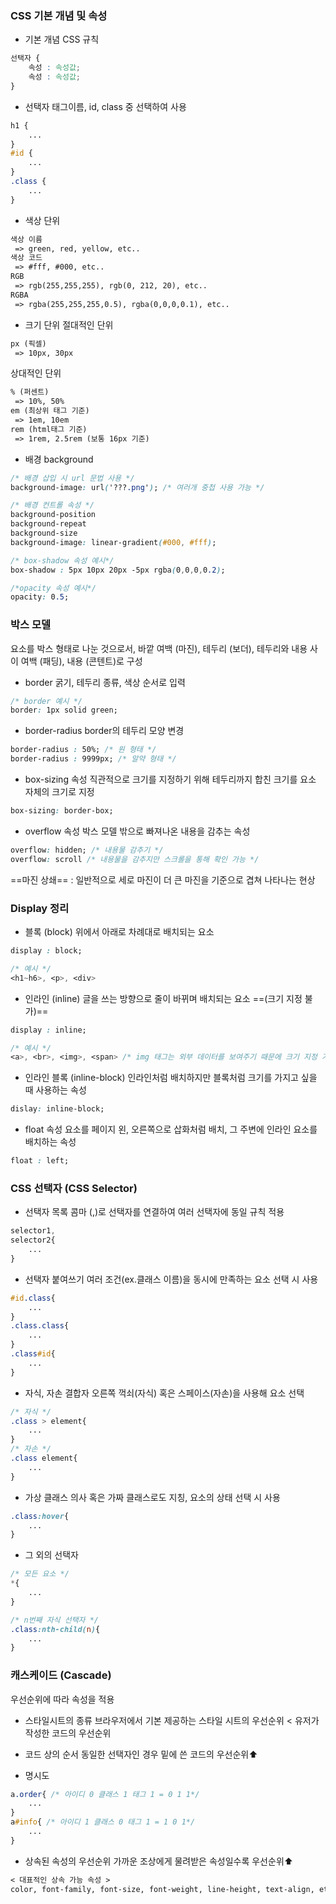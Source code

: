 ### CSS 기본 개념 및 속성

- 기본 개념
CSS 규칙
```CSS
선택자 {
	속성 : 속성값;
	속성 : 속성값;
}
```

- 선택자
태그이름, id, class 중 선택하여 사용
```CSS
h1 {
	...
}
#id {
	...
}
.class {
	...
}
```

- 색상 단위
```markdown
색상 이름
 => green, red, yellow, etc..
색상 코드
 => #fff, #000, etc..
RGB
 => rgb(255,255,255), rgb(0, 212, 20), etc..
RGBA
 => rgba(255,255,255,0.5), rgba(0,0,0,0.1), etc..
```

- 크기 단위
절대적인 단위
```markdown
px (픽셀)
 => 10px, 30px
```

상대적인 단위
```markdown
% (퍼센트)
 => 10%, 50%
em (최상위 태그 기준)
 => 1em, 10em
rem (html태그 기준)
 => 1rem, 2.5rem (보통 16px 기준)
```

- 배경 background
```CSS
/* 배경 삽입 시 url 문법 사용 */
background-image: url('???.png'); /* 여러개 중첩 사용 가능 */

/* 배경 컨트롤 속성 */
background-position
background-repeat
background-size
background-image: linear-gradient(#000, #fff);

/* box-shadow 속성 예시*/
box-shadow : 5px 10px 20px -5px rgba(0,0,0,0.2);

/*opacity 속성 예시*/
opacity: 0.5;
```

### 박스 모델
요소를 박스 형태로 나눈 것으로서, 바깥 여백 (마진), 테두리 (보더), 테두리와 내용 사이 여백 (패딩), 내용 (콘텐트)로 구성

- border
굵기, 테두리 종류, 색상 순서로 입력
```CSS
/* border 예시 */
border: 1px solid green;
```

- border-radius
border의 테두리 모양 변경
```CSS
border-radius : 50%; /* 원 형태 */
border-radius : 9999px; /* 알약 형태 */
```

- box-sizing 속성
직관적으로 크기를 지정하기 위해 테두리까지 합친 크기를 요소 자체의 크기로 지정
```CSS
box-sizing: border-box;
```

- overflow 속성
박스 모델 밖으로 빠져나온 내용을 감추는 속성
```CSS
overflow: hidden; /* 내용물 감추기 */
overflow: scroll /* 내용물을 감추지만 스크롤을 통해 확인 가능 */
```

==마진 상쇄== : 일반적으로 세로 마진이 더 큰 마진을 기준으로 겹쳐 나타나는 현상

### Display 정리

- 블록 (block)
위에서 아래로 차례대로 배치되는 요소
```CSS
display : block;

/* 예시 */
<h1~h6>, <p>, <div>
```

- 인라인 (inline)
글을 쓰는 방향으로 줄이 바뀌며 배치되는 요소 ==(크기 지정 불가)==
```CSS
display : inline;

/* 예시 */
<a>, <br>, <img>, <span> /* img 태그는 외부 데이터를 보여주기 때문에 크기 지정 가능 */
```

- 인라인 블록 (inline-block)
인라인처럼 배치하지만 블록처럼 크기를 가지고 싶을 때 사용하는 속성
```CSS
dislay: inline-block;
```

- float 속성
요소를 페이지 왼, 오른쪽으로 삽화처럼 배치, 그 주변에 인라인 요소를 배치하는 속성
```CSS
float : left;
```

### CSS 선택자 (CSS Selector)

- 선택자 목록
콤마 (,)로 선택자를 연결하여 여러 선택자에 동일 규칙 적용
```CSS
selector1,
selector2{
	...
}
```

- 선택자 붙여쓰기
여러 조건(ex.클래스 이름)을 동시에 만족하는 요소 선택 시 사용
```CSS
#id.class{
	...
}
.class.class{
	...
}
.class#id{
	...
}
```

- 자식, 자손 결합자
오른쪽 꺽쇠(자식) 혹은 스페이스(자손)을 사용해 요소 선택
```CSS
/* 자식 */
.class > element{
	...
}
/* 자손 */
.class element{
	...
}
```

- 가상 클래스
의사 혹은 가짜 클래스로도 지칭, 요소의 상태 선택 시 사용
```CSS
.class:hover{
	...
}
```

- 그 외의 선택자
```CSS
/* 모든 요소 */
*{
	...
}

/* n번째 자식 선택자 */
.class:nth-child(n){
	...
}
```

### 캐스케이드 (Cascade)
우선순위에 따라 속성을 적용

- 스타일시트의 종류
브라우저에서 기본 제공하는 스타일 시트의 우선순위 < 유저가 작성한 코드의 우선순위

- 코드 상의 순서
동일한 선택자인 경우 밑에 쓴 코드의 우선순위⬆️

- 명시도
```CSS
a.order{ /* 아이디 0 클래스 1 태그 1 = 0 1 1*/
	...
}
a#info{ /* 아이디 1 클래스 0 태그 1 = 1 0 1*/
	...
}
```

- 상속된 속성의 우선순위
가까운 조상에게 물려받은 속성일수록 우선순위⬆️
```markdown
< 대표적인 상속 가능 속성 >
color, font-family, font-size, font-weight, line-height, text-align, etc..
```